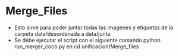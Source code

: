 # Merge_Files
* Esto sirve para poder juntar todas las imagenes y etiquetas de la carpeta data/desordenada a data/junta 
* Se debe ejecutar el script con el siguiente comando python run_merger_coco.py en cd unificacion/Merge_files 
